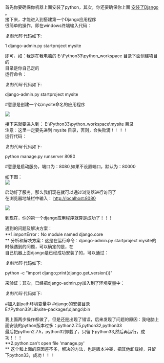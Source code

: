 首先你要确保你机器上面安装了python，其次，你还要确保你上面 [ 安装了Django
](https://www.jb51.net/article/42702.htm) 。  
接下来，才能进入到搭建第一个Django应用程序  
很简单的操作，即在windows终端输入代码：  

_复制代码_ 代码如下:

  
1 django-admin.py startproject mysite  

  
即可，如：我是在我电脑的 E:\Python33\python_workspace 目录下面创建项目的  
目录是你自己定的  
运行命令：  

_复制代码_ 代码如下:

  
django-admin.py startproject mysite

#意思是创建一个以mysite命名的应用程序  

  
  
![](https://img.jbzj.com/file_images/article/201311/20131119095146.jpg?2013101995638)

接下来就要进入到： E:\Python33\python_workspace\mysite 目录  
注意：这里一定要先进到 mysite 目录，否则，会失败滴！！！！  
运行代码：

_复制代码_ 代码如下:

  
python manage.py runserver 8080

#意思是启动服务，端口为：8080,如果不设置端口，默认为：80000  

如下图：  
![](https://img.jbzj.com/file_images/article/201311/20131119095157.jpg?2013101995726)

启动好了服务，那么我们现在就可以通过浏览器进行访问了  
在浏览器地址栏中输入： [ http://localhost:8080 ](http://localhost:8080)  
  
![](https://img.jbzj.com/file_images/article/201311/20131119095209.jpg?2013101995825)

到现在，你的第一个django应用程序就算是成功了！！！  
  
遇到的问题及解决方案：  
**1.importError：No module named django.core  
** 分析和解决方案：这是在运行命令：django-admin.py startproject mysite的时候遇到的问题，可以确定的是，在  
自己机器上面django是已经成功安装了的，可以通过：

_复制代码_ 代码如下:

  
python -c "import django;print(django.get_version())"  

来验证；其次，已经把django-admin.py加入到了环境变量中：

_复制代码_ 代码如下:

  
#加入到path环境变量中 #django的安装目录  
E:\Python33\Lib\site-packages\django\bin  

我上面两步操作都做了，但是还是出现了错误，后来发现了问题的原因：我电脑上面安装的python版本过多：python2.7.5,python32,python33  
最后把python2.7.5，python32卸载了，只留下python33,然后再运行，成功！！！  
**2.python:can't open file 'manage.py'  
** 这个和上面的原因差不多，解决的方法，也是版本冲突，把其他卸载掉，只留下python33，成功！！！

